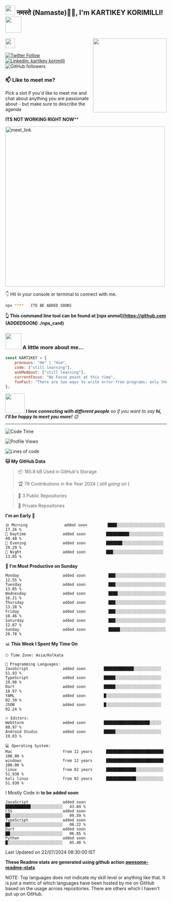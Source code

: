 <h2><img src="https://emojis.slackmojis.com/emojis/images/1531849430/4246/blob-sunglasses.gif?1531849430" width="30"/> नमस्ते (Namaste)🙏🏻, I'm KARTIKEY KORIMILLI! <img src="https://media.giphy.com/media/12oufCB0MyZ1Go/giphy.gif" width="50"></h2>
<img align='right' src="https://media.giphy.com/media/M9gbBd9nbDrOTu1Mqx/giphy.gif" width="230">

</a><img src="https://media.giphy.com/media/WUlplcMpOCEmTGBtBW/giphy.gif" width="30"> 
</em></p>

[![Twitter Follow](https://img.shields.io/twitter/follow/kartikeyzzz?label=Follow)](https://twitter.com/intent/follow?screen_name=kartikeyzzz)
[![Linkedin: kartikey korimilli](https://img.shields.io/badge/-kartikeykorimilli-blue?style=flat-square&logo=Linkedin&logoColor=white&link=https://www.linkedin.com/in/kartikey-k-a6aa6a308/)](https://www.linkedin.com/in/kartikey-k-a6aa6a308/)
![GitHub followers](https://img.shields.io/github/followers/kartikey369-ind?label=Follow&style=social)

### 📫 Like to meet me?

Pick a slot if you'd like to meet me and chat about anything you are passionate about - but make sure to describe the agenda

******ITS NOT WORKING RIGHT NOW********

<a href="https://calendly.com/kartikeyzz/30min" target="_blank"><img width="498" alt="meet_link" src="https://user-images.githubusercontent.com/15426564/144297439-f530f383-e73e-41e0-9914-a9b7d3f432e5.png"></a>

👇 Hit in your console or terminal to connect with me.

```bash
npx ****   (TO BE ADDED SOON)
```
**👆 This command line tool can be found at [npx anmol](https://github.com (ADDEDSOON)   ./npx_card)**

### <img src="https://media.giphy.com/media/VgCDAzcKvsR6OM0uWg/giphy.gif" width="50"> A little more about me...  

```javascript
const KARTIKEY = {
    pronouns: "He" | "Him",
    code: ["still learning"],
    askMeAbout: ["still learning"],
    currentFocus: "No Focus point at this time",
    funFact: "There are two ways to write error-free programs; only the third one works"
};
```

<img src="https://media.giphy.com/media/LnQjpWaON8nhr21vNW/giphy.gif" width="60"> <em><b>I love connecting with different people</b> so if you want to say <b>hi, I'll be happy to meet you more!</b> 😊</em>

---
<!--START_SECTION:waka-->
![Code Time](http://img.shields.io/badge/Code%20Time-2%2C94%20hrs%2038%20mins-blue)

![Profile Views](http://img.shields.io/badge/Profile%20Views-132-blue)

![Lines of code](https://img.shields.io/badge/From%20Hello%20World%20I%27ve%20Written-4%20lakh%20lines%20of%20code-blue)

**🐱 My GitHub Data** 

> 📦 185.8 kB Used in GitHub's Storage 
 > 
> 🏆 79 Contributions in the Year 2024 ( *still going on* )
 
> 📜 3 Public Repositories 
 > 
> 🔑  Private Repositories 
 > 
**I'm an Early 🐤** 

```text
🌞 Morning                added soon         ████░░░░░░░░░░░░░░░░░░░░░   17.26 % 
🌆 Daytime                added soon         ██████████░░░░░░░░░░░░░░░   40.40 % 
🌃 Evening                added soon         ███████░░░░░░░░░░░░░░░░░░   29.29 % 
🌙 Night                  added soon         ███░░░░░░░░░░░░░░░░░░░░░░   13.05 % 
```
📅 **I'm Most Productive on Sunday** 

```text
Monday                   added soon          ███░░░░░░░░░░░░░░░░░░░░░░   12.55 % 
Tuesday                  added soon          ███░░░░░░░░░░░░░░░░░░░░░░   13.85 % 
Wednesday                added soon          ████░░░░░░░░░░░░░░░░░░░░░   16.21 % 
Thursday                 added soon          ███░░░░░░░░░░░░░░░░░░░░░░   13.28 % 
Friday                   added soon          ███░░░░░░░░░░░░░░░░░░░░░░   10.46 % 
Saturday                 added soon          ███░░░░░░░░░░░░░░░░░░░░░░   12.87 % 
Sunday                   added soon          █████░░░░░░░░░░░░░░░░░░░░   20.78 % 
```


📊 **This Week I Spent My Time On** 

```text
🕑︎ Time Zone: Asia/Kolkata

💬 Programming Languages: 
JavaScript               added soon        █████████████░░░░░░░░░░░░   51.93 % 
TypeScript               added soon        █████░░░░░░░░░░░░░░░░░░░░   19.98 % 
Dart                     added soon        █████░░░░░░░░░░░░░░░░░░░░   18.97 % 
YAML                     added soon        █░░░░░░░░░░░░░░░░░░░░░░░░   02.39 % 
JSON                     added soon        █░░░░░░░░░░░░░░░░░░░░░░░░   02.24 % 

🔥 Editors: 
WebStorm                 added soon        ████████████████████░░░░░   80.97 % 
Android Studio           added soon        █████░░░░░░░░░░░░░░░░░░░░   19.03 % 

💻 Operating System: 
Mac                      from 12 years      █████████████████████████   100.00 %
windows                  from 12 years      █████████████████████████   100.00 %
linux                    from 02 years      █████████████░░░░░░░░░░░░   51.930 %
kali linux               from 02 years      █████████████░░░░░░░░░░░░   51.930 %
```

I Mostly Code in **to be added soon** 

```text
JavaScript               added soon            ███████████░░░░░░░░░░░░░░   43.84 % 
CSS                      added soon            ██░░░░░░░░░░░░░░░░░░░░░░░   09.59 % 
TypeScript               added soon            ██░░░░░░░░░░░░░░░░░░░░░░░   08.22 % 
Dart                     added soon            ██░░░░░░░░░░░░░░░░░░░░░░░   06.85 % 
Python                   added soon            █░░░░░░░░░░░░░░░░░░░░░░░░   05.48 % 
```




 Last Updated on 22/07/2024 08:30:00 IST
<!--END_SECTION:waka-->

**These Readme stats are generated using github action [awesome-readme-stats](https://github.com/anmol098/waka-readme-stats)**

NOTE: Top languages does not indicate my skill level or anything like that. It is just a metric of which languages have been hosted by me on GitHub based on the usage across repositories. There are others which I haven't put up on GitHub.
